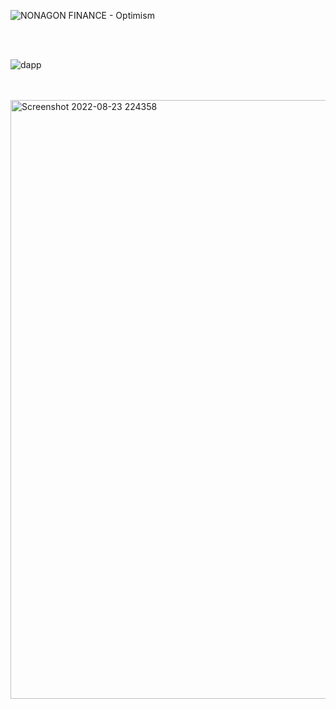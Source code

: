   ![NONAGON FINANCE - Optimism](https://user-images.githubusercontent.com/19872990/187523875-e0911192-8d9e-47fc-a83e-69f78a72a34b.gif) 


   <br>
   <br>
  

![dapp](https://user-images.githubusercontent.com/19872990/208090410-f8b49514-eeef-4ff0-8ff2-66f39ddd68c3.jpg)



 
   
   <br>
   <br>
   
   <img width="958" alt="Screenshot 2022-08-23 224358" src="https://user-images.githubusercontent.com/19872990/186261946-e4cdf5c4-462f-4f85-84fe-b2ad00d4397c.png">

